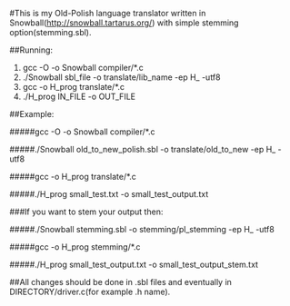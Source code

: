 #This is my Old-Polish language translator written in Snowball(http://snowball.tartarus.org/) with simple stemming option(stemming.sbl).


##Running:

1.  gcc -O -o Snowball compiler/*.c
2. ./Snowball sbl_file -o translate/lib_name -ep H_ -utf8
3. gcc -o H_prog translate/*.c
4. ./H_prog IN_FILE -o OUT_FILE

##Example:

#####gcc -O -o Snowball compiler/*.c

#####./Snowball old_to_new_polish.sbl -o translate/old_to_new -ep H_ -utf8

#####gcc -o H_prog translate/*.c

#####./H_prog small_test.txt -o small_test_output.txt


###If you want to stem your output then:

#####./Snowball stemming.sbl -o stemming/pl_stemming -ep H_ -utf8

#####gcc -o H_prog stemming/*.c

#####./H_prog small_test_output.txt -o small_test_output_stem.txt



##All changes should be done in .sbl files and eventually in
DIRECTORY/driver.c(for example .h name).
